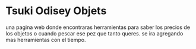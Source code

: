 <h1>Tsuki Odisey Objets</h1>

una pagina web donde encontraras herramientas para saber los precios de los objetos o cuando pescar ese pez que tanto queres.
se ira agregando mas herramientas con el tiempo.
